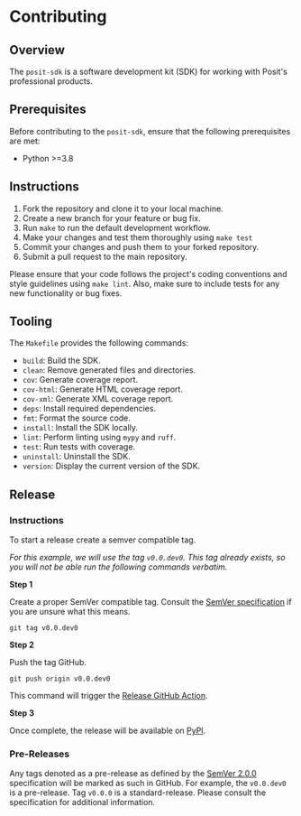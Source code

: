 # Contributing

## Overview

The `posit-sdk` is a software development kit (SDK) for working with Posit's professional products.

## Prerequisites

Before contributing to the `posit-sdk`, ensure that the following prerequisites are met:

- Python >=3.8

## Instructions

1. Fork the repository and clone it to your local machine.
1. Create a new branch for your feature or bug fix.
1. Run `make` to run the default development workflow.
1. Make your changes and test them thoroughly using `make test`
1. Commit your changes and push them to your forked repository.
1. Submit a pull request to the main repository.

Please ensure that your code follows the project's coding conventions and style guidelines using `make lint`. Also, make sure to include tests for any new functionality or bug fixes.

## Tooling

The `Makefile` provides the following commands:

- `build`: Build the SDK.
- `clean`: Remove generated files and directories.
- `cov`: Generate coverage report.
- `cov-html`: Generate HTML coverage report.
- `cov-xml`: Generate XML coverage report.
- `deps`: Install required dependencies.
- `fmt`: Format the source code.
- `install`: Install the SDK locally.
- `lint`: Perform linting using `mypy` and `ruff`.
- `test`: Run tests with coverage.
- `uninstall`: Uninstall the SDK.
- `version`: Display the current version of the SDK.

## Release

### Instructions

To start a release create a semver compatible tag.

_For this example, we will use the tag `v0.0.dev0`. This tag already exists, so you will not be able run the following commands verbatim._

**Step 1**

Create a proper SemVer compatible tag. Consult the [SemVer specification](https://semver.org/spec/v2.0.0.html) if you are unsure what this means.

`git tag v0.0.dev0`

**Step 2**

Push the tag GitHub.

`git push origin v0.0.dev0`

This command will trigger the [Release GitHub Action](https://github.com/posit-dev/posit-sdk-py/actions/workflows/release.yaml).

**Step 3**

Once complete, the release will be available on [PyPI](https://pypi.org/project/posit-sdk).

### Pre-Releases

Any tags denoted as a pre-release as defined by the [SemVer 2.0.0](https://semver.org/spec/v2.0.0.html) specification will be marked as such in GitHub. For example, the `v0.0.dev0` is a pre-release. Tag `v0.0.0` is a standard-release. Please consult the specification for additional information.
